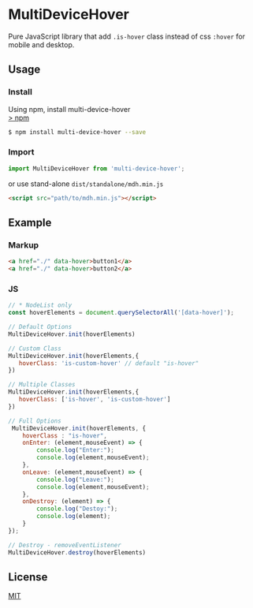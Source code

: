 # MultiDeviceHover

Pure JavaScript library that add  `.is-hover` class instead of css `:hover` for mobile and desktop.

## Usage

### Install

Using npm, install multi-device-hover  
[> npm](https://www.npmjs.com/package/multi-device-hover)

```bash
$ npm install multi-device-hover --save
```

### Import

```javascript
import MultiDeviceHover from 'multi-device-hover';
```

or use stand-alone `dist/standalone/mdh.min.js`

```html
<script src="path/to/mdh.min.js"></script>
```
## Example
### Markup

```html
<a href="./" data-hover>button1</a> 
<a href="./" data-hover>button2</a>
```

### JS

```javascript
// * NodeList only
const hoverElements = document.querySelectorAll('[data-hover]');

// Default Options
MultiDeviceHover.init(hoverElements)
```
```javascript
// Custom Class
MultiDeviceHover.init(hoverElements,{
   hoverClass: 'is-custom-hover' // default "is-hover"
})
```
```javascript
// Multiple Classes
MultiDeviceHover.init(hoverElements,{
   hoverClass: ['is-hover', 'is-custom-hover'] 
})
```
```javascript
// Full Options
 MultiDeviceHover.init(hoverElements, {
    hoverClass : "is-hover",
    onEnter: (element,mouseEvent) => {
        console.log("Enter:");
        console.log(element,mouseEvent);
    },
    onLeave: (element,mouseEvent) => {
        console.log("Leave:");
        console.log(element,mouseEvent);
    },
    onDestroy: (element) => {
        console.log("Destoy:");
        console.log(element);
    }
});
```
```javascript
// Destroy - removeEventListener 
MultiDeviceHover.destroy(hoverElements)
```


## License

[MIT](https://opensource.org/licenses/MIT)
